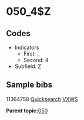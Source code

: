 # 050\_4$Z

## Codes

-   Indicators
    -   First: \_
    -   Second: 4
-   Subfield: Z

## Sample bibs

11364758 [Quicksearch](https://search.library.yale.edu/catalog/11364758) [VXWS](http://prodorbis.library.yale.edu:7014/vxws/GetHoldingsService?bibId=11364758)

**Parent topic:**[050](../../tags/050/050.md)


